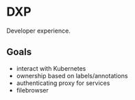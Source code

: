 # DXP

Developer experience.

## Goals

- interact with Kubernetes
- ownership based on labels/annotations
- authenticating proxy for services
- filebrowser